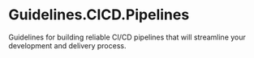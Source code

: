 # Guidelines.CICD.Pipelines
Guidelines for building reliable CI/CD pipelines that will streamline your development and delivery process.
